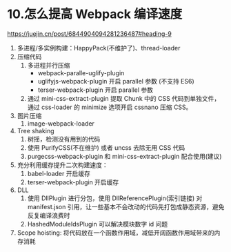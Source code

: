 # 10.怎么提高 Webpack 编译速度

https://juejin.cn/post/6844904094281236487#heading-9

1. 多进程/多实例构建：HappyPack(不维护了)、thread-loader
2. 压缩代码
   1. 多进程并行压缩
      - webpack-paralle-uglify-plugin
      - uglifyjs-webpack-plugin 开启 parallel 参数 (不支持 ES6)
      - terser-webpack-plugin 开启 parallel 参数
   2. 通过 mini-css-extract-plugin 提取 Chunk 中的 CSS 代码到单独文件，通过 css-loader 的 minimize 选项开启 cssnano 压缩 CSS。
3. 图片压缩
   1. image-webpack-loader
4. Tree shaking
   1. 树摇，检测没有用到的代码
   2. 使用 PurifyCSS(不在维护) 或者 uncss 去除无用 CSS 代码
   3. purgecss-webpack-plugin 和 mini-css-extract-plugin 配合使用(建议)
5. 充分利用缓存提升二次构建速度：
   1. babel-loader 开启缓存
   2. terser-webpack-plugin 开启缓存
6. DLL
   1. 使用 DllPlugin 进行分包，使用 DllReferencePlugin(索引链接) 对 manifest.json 引用，让一些基本不会改动的代码先打包成静态资源，避免反复编译浪费时
   2. HashedModuleIdsPlugin 可以解决模块数字 id 问题
7. Scope hoisting: 将代码放在一个函数作用域，减低开阔函数作用域带来的内存消耗
